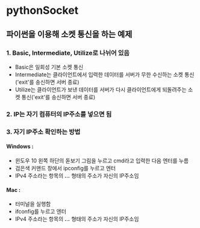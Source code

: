 # pythonSocket

## 파이썬을 이용해 소켓 통신을 하는 예제  
### 1. Basic, Intermediate, Utilize로 나뉘어 있음  
 - Basic은 일회성 기본 소켓 통신  
 - Intermediate는 클라이언트에서 입력한 데이터를 서버가 무한 수신하는 소켓 통신('exit'를 송신하면 서버 종료)  
 - Utilize는 클라이언트가 보낸 데이터를 서버가 다시 클라이언트에게 되돌려주는 소켓 통신('exit'를 송신하면 서버 종료)  

### 2. IP는 자기 컴퓨터의 IP주소를 넣으면 됨  
### 3. 자기 IP주소 확인하는 방법  
#### Windows :
 - 윈도우 10 왼쪽 하단의 돋보기 그림을 누르고 cmd라고 입력한 다음 엔터를 누름  
 - 검은색 커맨드 창에서 ipconfig를 누르고 엔터  
 - IPv4 주소라는 항목의 ***.***.***.*** 형태의 주소가 자신의 IP주소임  

#### Mac :  
 - 터미널을 실행함  
 - ifconfig를 누르고 엔터  
 - IPv4 주소라는 항목의 ***.***.***.*** 형태의 주소가 자신의 IP주소임  
